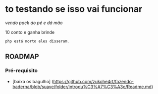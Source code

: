 # to testando se isso vai funcionar

*vendo pack do pé e dá mão* 

 10 conto e ganha brinde

~~~~php
php está morto eles disseram.
~~~~

## ROADMAP

### Pré-requisito

* [baixa os bagulho] (https://github.com/zukohe4rt/fazendo-baderna/blob/suave/folder/introdu%C3%A7%C3%A3o/Readme.md)
